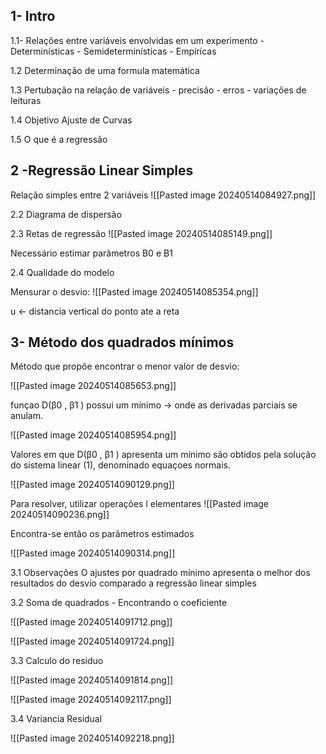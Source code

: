 
## 1- Intro

1.1- Relações entre variáveis envolvidas em um experimento
	 - Determinísticas
	 - Semideterminísticas
	 - Empíricas

1.2 Determinação de uma formula matemática

1.3 Pertubação na relação de variáveis
	- precisão
	- erros
	- variações de leituras

1.4 Objetivo Ajuste de Curvas

1.5 O que é a regressão



## 2 -Regressão Linear Simples

Relação simples entre 2 variáveis
![[Pasted image 20240514084927.png]]

2.2 Diagrama de dispersão

2.3 Retas de regressão 
![[Pasted image 20240514085149.png]]

Necessário estimar parâmetros B0 e B1

2.4 Qualidade do modelo

Mensurar o desvio:
![[Pasted image 20240514085354.png]]

u <- distancia vertical do ponto ate a reta


## 3- Método dos quadrados mínimos

Método que propõe encontrar o menor valor de desvio:

![[Pasted image 20240514085653.png]]

funçao D(β0 , β1 ) possui um mínimo -> onde as derivadas parciais se anulam.

![[Pasted image 20240514085954.png]]

Valores em que D(β0 , β1 ) apresenta um mínimo são obtidos pela solução do sistema linear (1), denominado equaçoes normais.

![[Pasted image 20240514090129.png]]

Para resolver, utilizar operações l elementares
![[Pasted image 20240514090236.png]]

Encontra-se então os parâmetros estimados

![[Pasted image 20240514090314.png]]


3.1 Observações
O ajustes por quadrado mínimo apresenta o melhor dos resultados do desvio comparado a regressão linear simples


3.2 Soma de quadrados - Encontrando o coeficiente


![[Pasted image 20240514091712.png]]

![[Pasted image 20240514091724.png]]

3.3 Calculo do residuo

![[Pasted image 20240514091814.png]]

![[Pasted image 20240514092117.png]]

3.4 Variancia Residual

![[Pasted image 20240514092218.png]]

